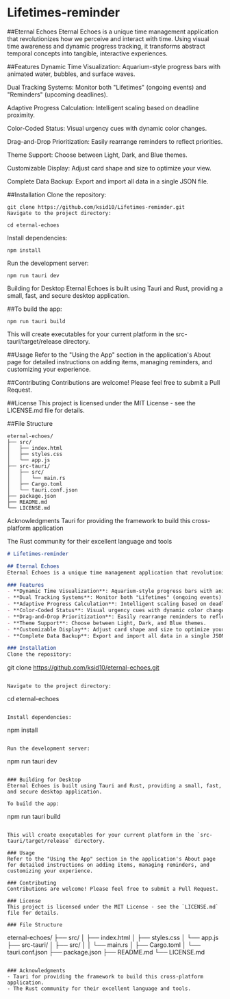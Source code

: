 # Lifetimes-reminder

##Eternal Echoes
Eternal Echoes is a unique time management application that revolutionizes how we perceive and interact with time. Using visual time awareness and dynamic progress tracking, it transforms abstract temporal concepts into tangible, interactive experiences.

##Features
Dynamic Time Visualization: Aquarium-style progress bars with animated water, bubbles, and surface waves.

Dual Tracking Systems: Monitor both "Lifetimes" (ongoing events) and "Reminders" (upcoming deadlines).

Adaptive Progress Calculation: Intelligent scaling based on deadline proximity.

Color-Coded Status: Visual urgency cues with dynamic color changes.

Drag-and-Drop Prioritization: Easily rearrange reminders to reflect priorities.

Theme Support: Choose between Light, Dark, and Blue themes.

Customizable Display: Adjust card shape and size to optimize your view.

Complete Data Backup: Export and import all data in a single JSON file.

##Installation
Clone the repository:

```
git clone https://github.com/ksid10/Lifetimes-reminder.git
Navigate to the project directory:
```
```
cd eternal-echoes
```
Install dependencies:
```
npm install
```
Run the development server:

```
npm run tauri dev
```

Building for Desktop
Eternal Echoes is built using Tauri and Rust, providing a small, fast, and secure desktop application.

\#\#To build the app:

```
npm run tauri build
```
This will create executables for your current platform in the src-tauri/target/release directory.

\#\#Usage
Refer to the "Using the App" section in the application's About page for detailed instructions on adding items, managing reminders, and customizing your experience.

\#\#Contributing
Contributions are welcome! Please feel free to submit a Pull Request.

\#\#License
This project is licensed under the MIT License - see the LICENSE.md file for details.

\#\#File Structure
```file structure
eternal-echoes/
├── src/
│   ├── index.html
│   ├── styles.css
│   └── app.js
├── src-tauri/
│   ├── src/
│   │   └── main.rs
│   ├── Cargo.toml
│   └── tauri.conf.json
├── package.json
├── README.md
└── LICENSE.md
```
Acknowledgments
Tauri for providing the framework to build this cross-platform application

The Rust community for their excellent language and tools

```markdown
# Lifetimes-reminder

## Eternal Echoes
Eternal Echoes is a unique time management application that revolutionizes how we perceive and interact with time. Using visual time awareness and dynamic progress tracking, it transforms abstract temporal concepts into tangible, interactive experiences.

### Features
- **Dynamic Time Visualization**: Aquarium-style progress bars with animated water, bubbles, and surface waves.
- **Dual Tracking Systems**: Monitor both "Lifetimes" (ongoing events) and "Reminders" (upcoming deadlines).
- **Adaptive Progress Calculation**: Intelligent scaling based on deadline proximity.
- **Color-Coded Status**: Visual urgency cues with dynamic color changes.
- **Drag-and-Drop Prioritization**: Easily rearrange reminders to reflect priorities.
- **Theme Support**: Choose between Light, Dark, and Blue themes.
- **Customizable Display**: Adjust card shape and size to optimize your view.
- **Complete Data Backup**: Export and import all data in a single JSON file.

### Installation
Clone the repository:
```

git clone https://github.com/ksid10/eternal-echoes.git

```

Navigate to the project directory:
```

cd eternal-echoes

```

Install dependencies:
```

npm install

```

Run the development server:
```

npm run tauri dev

```

### Building for Desktop
Eternal Echoes is built using Tauri and Rust, providing a small, fast, and secure desktop application.

To build the app:
```

npm run tauri build

```

This will create executables for your current platform in the `src-tauri/target/release` directory.

### Usage
Refer to the "Using the App" section in the application's About page for detailed instructions on adding items, managing reminders, and customizing your experience.

### Contributing
Contributions are welcome! Please feel free to submit a Pull Request.

### License
This project is licensed under the MIT License - see the `LICENSE.md` file for details.

### File Structure
```

eternal-echoes/
├── src/
│   ├── index.html
│   ├── styles.css
│   └── app.js
├── src-tauri/
│   ├── src/
│   │   └── main.rs
│   ├── Cargo.toml
│   └── tauri.conf.json
├── package.json
├── README.md
└── LICENSE.md

```

### Acknowledgments
- Tauri for providing the framework to build this cross-platform application.
- The Rust community for their excellent language and tools.
```
